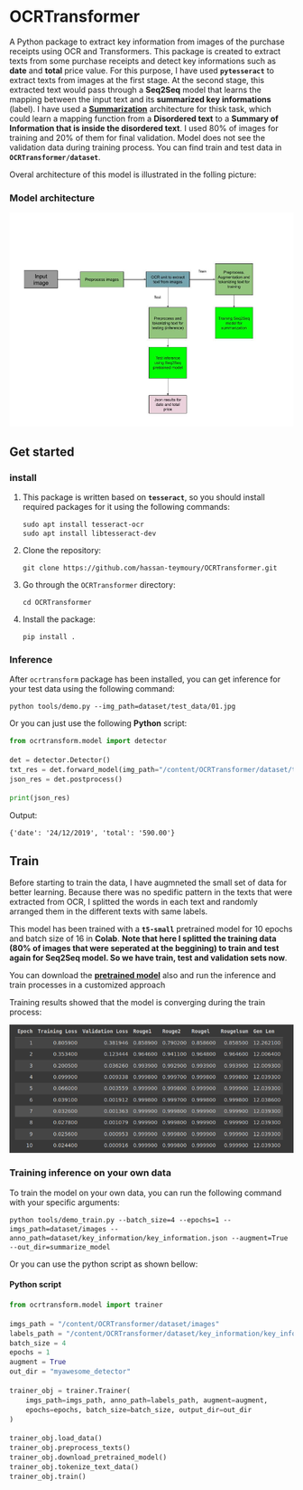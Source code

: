 # OCRTransformer

A Python package to extract key information from images of the purchase receipts using OCR and Transformers.
This package is created to extract texts from some purchase receipts and detect key informations such as __date__ and __total__ price value. For this purpose, I have used __`pytesseract`__ to extract texts from images at the first stage. At the second stage, this extracted text would pass through a __Seq2Seq__ model that learns the mapping between the input text and its __summarized key informations__ (label). I have used a [__Summarization__](https://huggingface.co/docs/transformers/tasks/summarization) architecture for thisk task, which could learn a mapping function from a __Disordered text__ to a __Summary of Information that is inside the disordered text__. I used 80% of images for training and 20% of them for final validation. Model does not see the validation data during training process.
You can find train and test data in __`OCRTransformer/dataset`__.


Overal architecture of this model is illustrated in the folling picture:

### Model architecture


![Alt text](docs/model_arch.jpg)



## Get started


### __install__

1. This package is written based on __`tesseract`__,  so you should install required packages for it using the following commands:

    ```terminal
    sudo apt install tesseract-ocr
    sudo apt install libtesseract-dev
    ```


2. Clone the repository:

    ```terminal
    git clone https://github.com/hassan-teymoury/OCRTransformer.git
    ```

3. Go through the `OCRTransformer` directory:
    
    ```terminal
    cd OCRTransformer
    ```

4. Install the package:

    ```terminal
    pip install .
    ```


### Inference

After `ocrtransform` package has been installed, you can get inference for your test data using the following command:

```terminal
python tools/demo.py --img_path=dataset/test_data/01.jpg
```

Or you can just use the following __Python__ script:

```python
from ocrtransform.model import detector

det = detector.Detector()
txt_res = det.forward_model(img_path="/content/OCRTransformer/dataset/test_data/02.jpg")
json_res = det.postprocess()

print(json_res)
```

Output:
```terinal
{'date': '24/12/2019', 'total': '590.00'}
```

## Train

Before starting to train the data, I have augmneted the small set of data for better learning. Because there was no spedific pattern in the texts that were extracted from OCR, I splitted the words in each text and randomly arranged them in the different texts with same labels. 

This model has been trained with a __`t5-small`__ pretrained model for 10 epochs and batch size of 16 in __Colab__.  __Note that here I splitted the training data (80% of images that were seperated at the beggining) to train and test again for Seq2Seq model.  So we have train, test and validation sets now__.

You can download the [__pretrained model__](https://drive.google.com/drive/folders/16R6xaxp_N5fYfXfaC96JOFxgtcsNGdxY?usp=sharing) also and run the inference and train processes in a customized approach


Training results showed that the model is converging during the train process:

![Alt text](docs/train_10_epochs.png)

### Training inference on your own data

To train the model on your own data, you can run the following command with your specific arguments:

```terminal
python tools/demo_train.py --batch_size=4 --epochs=1 --imgs_path=dataset/images --anno_path=dataset/key_information/key_information.json --augment=True --out_dir=summarize_model
```

Or you can use the python script as shown bellow:

#### Python script
```python
from ocrtransform.model import trainer

imgs_path = "/content/OCRTransformer/dataset/images"
labels_path = "/content/OCRTransformer/dataset/key_information/key_information.json"
batch_size = 4
epochs = 1
augment = True
out_dir = "myawesome_detector"

trainer_obj = trainer.Trainer(
    imgs_path=imgs_path, anno_path=labels_path, augment=augment,
    epochs=epochs, batch_size=batch_size, output_dir=out_dir
)

trainer_obj.load_data()
trainer_obj.preprocess_texts()
trainer_obj.download_pretrained_model()
trainer_obj.tokenize_text_data()
trainer_obj.train()

```
